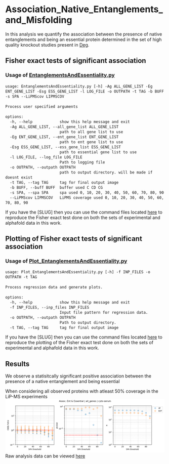 # Association_Native_Entanglements_and_Misfolding  
In this analysis we quantify the association between the presence of native entanglements and being an essential protein determined in the set of high quality knockout studies present in [Deg](https://tubic.org/deg/public/index.php). 

## Fisher exact tests of significant association



### Usage of [EntanglementsAndEssentiality.py](src/data/EntanglementsAndEssentiality.py)
```
usage: EntanglementsAndEssentiality.py [-h] -Ag ALL_GENE_LIST -Eg ENT_GENE_LIST -Esg ESS_GENE_LIST -l LOG_FILE -o OUTPATH -t TAG -b BUFF -s SPA --LiPMScov LIPMSCOV

Process user specified arguments

options:
  -h, --help            show this help message and exit
  -Ag ALL_GENE_LIST, --all_gene_list ALL_GENE_LIST
                        path to all gene list to use
  -Eg ENT_GENE_LIST, --ent_gene_list ENT_GENE_LIST
                        path to ent gene list to use
  -Esg ESS_GENE_LIST, --ess_gene_list ESS_GENE_LIST
                        path to essential gene list to use
  -l LOG_FILE, --log_file LOG_FILE
                        Path to logging file
  -o OUTPATH, --outpath OUTPATH
                        path to output directory. will be made if doesnt exist
  -t TAG, --tag TAG     tag for final output image
  -b BUFF, --buff BUFF  buffer used C CD CG
  -s SPA, --spa SPA     spa used 0, 10, 20, 30, 40, 50, 60, 70, 80, 90
  --LiPMScov LIPMSCOV   LiPMS coverage used 0, 10, 20, 30, 40, 50, 60, 70, 80, 90
```

If you have the [SLUG] then you can use the command files located [here](src/command_lists/EntanglementsAndEssentiality.cmds) to reproduce the Fisher exact test done on both the sets of experimental and alphafold data in this work. 

## Plotting of Fisher exact tests of significant association

### Usage of [Plot_EntanglementsAndEssentiality.py](src/data/Plot_EntanglementsAndEssentiality.py)
```
usage: Plot_EntanglementsAndEssentiality.py [-h] -f INP_FILES -o OUTPATH -t TAG

Process regression data and generate plots.

options:
  -h, --help            show this help message and exit
  -f INP_FILES, --inp_files INP_FILES
                        Input file pattern for regression data.
  -o OUTPATH, --outpath OUTPATH
                        Path to output directory.
  -t TAG, --tag TAG     tag for final output image
```

If you have the [SLUG] then you can use the command files located [here](src/command_lists/Plot_EntanglementsAndEssential.cmds) to reproduce the plotting of the Fisher exact test done on both the sets of experimental and alphafold data in this work. 


## Results
We observe a statisitcally significant positive association between the presence of a native entanglement and being essential  

When considering all observed proteins with atleast 50% coverage in the LiP-MS experiments  
![All proteins observed](Figures/entanglement_and_essential_Fisher_results_all_genes.png)
Raw analysis data can be viewed [here](data/entanglement_and_essential_plot_data_all_genes.csv)
